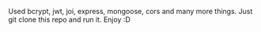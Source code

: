 Used bcrypt, jwt, joi, express, mongoose, cors and many more things. Just git clone this repo and run it. Enjoy :D

